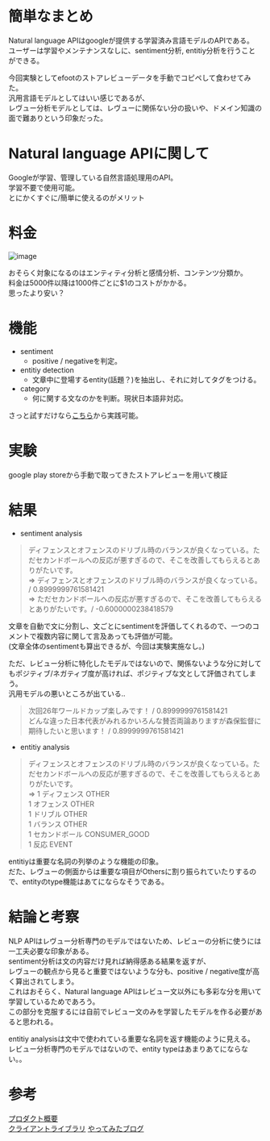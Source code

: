 # 簡単なまとめ  
Natural language APIはgoogleが提供する学習済み言語モデルのAPIである。  
ユーザーは学習やメンテナンスなしに、sentiment分析, entitiy分析を行うことができる。  
  
今回実験としてefootのストアレビューデータを手動でコピペして食わせてみた。  
汎用言語モデルとしてはいい感じであるが、  
レヴュー分析モデルとしては、レヴューに関係ない分の扱いや、ドメイン知識の面で難ありという印象だった。  

# Natural language APIに関して  
Googleが学習、管理している自然言語処理用のAPI。  
学習不要で使用可能。  
とにかくすぐに/簡単に使えるのがメリット

# 料金
![image](https://user-images.githubusercontent.com/54636129/221351846-296a3732-229e-4e1c-a9b7-e55c5d8ffba1.png)  
  
おそらく対象になるのはエンティティ分析と感情分析、コンテンツ分類か。  
料金は5000件以降は1000件ごとに$1のコストがかかる。  
思ったより安い？  

# 機能  
- sentiment
  - positive / negativeを判定。  
- entitiy detection
  - 文章中に登場するentity(話題？)を抽出し、それに対してタグをつける。
- category
  - 何に関する文なのかを判断。現状日本語非対応。

さっと試すだけなら[こちら](https://cloud.google.com/natural-language?hl=ja)から実践可能。
# 実験  
google play storeから手動で取ってきたストアレビューを用いて検証  

# 結果
- sentiment analysis  
>ディフェンスとオフェンスのドリブル時のバランスが良くなっている。ただセカンドボールへの反応が悪すぎるので、そこを改善してもらえるとありがたいです。  
⇒ ディフェンスとオフェンスのドリブル時のバランスが良くなっている。 / 0.8999999761581421  
⇒ ただセカンドボールへの反応が悪すぎるので、そこを改善してもらえるとありがたいです。/ -0.6000000238418579  

文章を自動で文に分割し、文ごとにsentimentを評価してくれるので、一つのコメントで複数内容に関して言及あっても評価が可能。    
(文章全体のsentimentも算出できるが、今回は実験実施なし。)  
  
ただ、レビュー分析に特化したモデルではないので、関係ないような分に対してもポジティブ/ネガティブ度が高ければ、ポジティブな文として評価されてしまう。  
汎用モデルの悪いところが出ている..   
>次回26年ワールドカップ楽しみです！ / 0.8999999761581421  
>どんな違った日本代表がみれるかいろんな賛否両論ありますが森保監督に期待したいと思います！ / 0.8999999761581421  


- entitiy analysis  
>ディフェンスとオフェンスのドリブル時のバランスが良くなっている。ただセカンドボールへの反応が悪すぎるので、そこを改善してもらえるとありがたいです。  
⇒
1	ディフェンス	OTHER  
1	オフェンス	OTHER  
1	ドリブル	OTHER  
1	バランス	OTHER  
1	セカンドボール	CONSUMER_GOOD  
1	反応	EVENT  
  
entitiyは重要な名詞の列挙のような機能の印象。  
だた、レヴューの側面からは重要な項目がOthersに割り振られていたりするので、entityのtype機能はあてにならなそうである。  
  
# 結論と考察  
NLP APIはレヴュー分析専門のモデルではないため、レビューの分析に使うには一工夫必要な印象がある。  
sentiment分析は文の内容だけ見れば納得感ある結果を返すが、  
レヴューの観点から見ると重要ではないような分も、positive / negative度が高く算出されてしまう。  
これはおそらく、Natural language APIはレビュー文以外にも多彩な分を用いて学習しているためであろう。  
この部分を克服するには自前でレビュー文のみを学習したモデルを作る必要があると思われる。    
  
entitiy analysisは文中で使われている重要な名詞を返す機能のように見える。  
レビュー分析専門のモデルではないので、entity typeはあまりあてにならない。。  
  

# 参考
[プロダクト概要](https://cloud.google.com/natural-language/docs/basics?hl=ja)  
[クライアントライブラリ](https://cloud.google.com/natural-language/docs/reference/libraries)
[やってみたブログ](https://oc-technote.com/python/google-cloud-natural-language-extract-japanese-address/)
